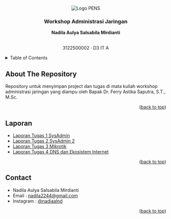 <a name="readme-top"></a>

<!-- PROJECT LOGO -->
<br />
<div align="center">
  <img src="https://upload.wikimedia.org/wikipedia/id/4/44/Logo_PENS.jpg" alt="Logo PENS">

  <h3 align="center">Workshop Administrasi Jaringan</h3>

  <p align="center">
    <strong>Nadila Aulya Salsabila Mirdianti</strong>
    <br />
    <br />
    <p>3122500002 · D3 IT A</p>
  </p>
</div>



<!-- TABLE OF CONTENTS -->
<details>
  <summary>Table of Contents</summary>
  <ol>
    <li>
      <a href="#about-the-repository">About The Project</a>
      <a href="#laporan"></a>
    <li><a href="#contact">Contact</a></li>
  </ol>
</details>

<!-- ABOUT THE PROJECT -->
## About The Repository

Repository untuk menyimpan project dan tugas di mata kuliah workshop administrasi jaringan yang diampu oleh Bapak Dr. Ferry Astika Saputra, S.T., M.Sc.

<p align="right">(<a href="#readme-top">back to top</a>)</p>

## Laporan
-  <a href="https://github.com/nadiaalnd/WAJ/tree/main/WAJ-Tugas1">Laporan Tugas 1 SysAdmin</a>
-  <a href="https://github.com/nadiaalnd/WAJ/tree/main/WAJ-Tugas2">Laporan Tugas 2 SysAdmin 2</a>
-  <a href="https://github.com/nadiaalnd/WAJ/tree/main/WAJ-Tugas3">Laporan Tugas 3 Mikrotik</a>
-  <a href="https://github.com/nadiaalnd/WAJ/tree/main/WAJ-Tugas4">Laporan Tugas 4 DNS dan Ekosistem Internet</a>

<p align="right">(<a href="#readme-top">back to top</a>)</p>

<!-- CONTACT -->
## Contact

- Nadila Aulya Salsabila Mirdianti
- Email : nadila2244@gmail.com
- Instagram : [@nadiaalnd](https://instagram.com/nadiaalnd)

<p align="right">(<a href="#readme-top">back to top</a>)</p>
